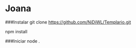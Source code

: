 # Joana
###Instalar
git clone https://github.com/NiDiWL/Templario.git

npm install

###Iniciar
node .

